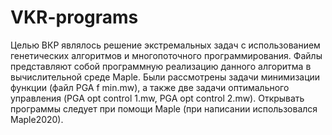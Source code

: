 # VKR-programs
Целью ВКР являлось решение экстремальных задач с использованием генетических алгоритмов и многопоточного программирования. Файлы представляют собой программную реализацию данного алгоритма в вычислительной среде Maple. Были рассмотрены задачи минимизации функции (файл PGA f min.mw), а также две задачи оптимального управления (PGA opt control 1.mw, PGA opt control 2.mw). Открывать программы следует при помощи Maple (при написании использовался Maple2020).
